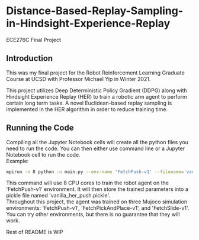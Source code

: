 # Distance-Based-Replay-Sampling-in-Hindsight-Experience-Replay
ECE276C Final Project

## Introduction
This was my final project for the Robot Reinforcement Learning Graduate Course at UCSD with Professor Michael Yip in Winter 2021.  

This project utilizes Deep Deterministic Policy Gradient (DDPG) along with Hindsight Experience Replay (HER) to train a robotic arm agent to perform certain long term tasks. A novel Euclidean-based replay sampling is implemented in the HER algorithm in order to reduce training time.  

## Running the Code
Compiling all the Jupyter Notebook cells will create all the python files you need to run the code. You can then either use command line or a Jupyter Notebook cell to run the code.  
Example:
```bash
mpirun -n 8 python -u main.py --env-name 'FetchPush-v1' --filename='vanilla_her_push'
```
This command will use 8 CPU cores to train the robot agent on the 'FetchPush-v1' environment. It will then store the trained parameters into a pickle file named 'vanilla_her_push.pickle'.   
Throughout this project, the agent was trained on three Mujoco simulation environments: 'FetchPush-v1', 'FetchPickAndPlace-v1', and 'FetchSlide-v1'. You can try other environments, but there is no guarantee that they will work.

Rest of README is WIP
